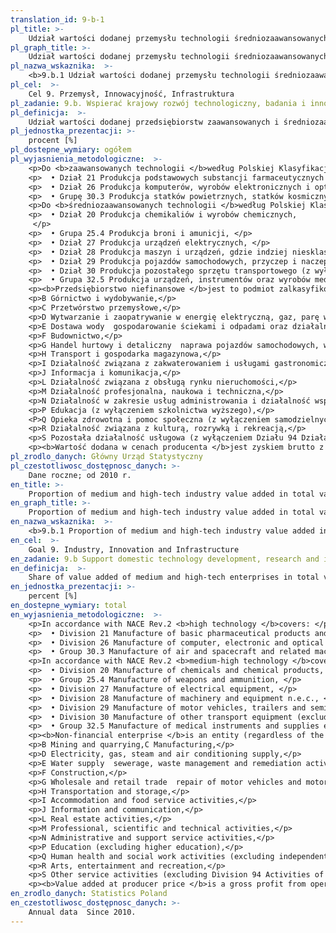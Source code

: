 ```yaml
---
translation_id: 9-b-1
pl_title: >-
    Udział wartości dodanej przemysłu technologii średniozaawansowanych i wysokich w wartości dodanej ogółem
pl_graph_title: >-
    Udział wartości dodanej przemysłu technologii średniozaawansowanych i wysokich w wartości dodanej ogółem
pl_nazwa_wskaznika:  >-
    <b>9.b.1 Udział wartości dodanej przemysłu technologii średniozaawansowanych i wysokich w wartości dodanej ogółem</b>
pl_cel:  >-
    Cel 9. Przemysł, Innowacyjność, Infrastruktura
pl_zadanie: 9.b. Wspierać krajowy rozwój technologiczny, badania i innowacyjność w krajach rozwijających się, w tym poprzez prowadzenie sprzyjającej polityki m.in. dla dywersyfikacji przemysłowej i zwiększania wartości dodanej dla dóbr.
pl_definicja:  >-
    Udział wartości dodanej przedsiębiorstw zaawansowanych i średniozaawansowanych technologii w wartości dodanej przedsiębiorstw niefinansowych.
pl_jednostka_prezentacji: >-
    procent [%]
pl_dostepne_wymiary: ogółem
pl_wyjasnienia_metodologiczne:  >-
    <p>Do <b>zaawansowanych technologii </b>według Polskiej Klasyfikacji Działalności 2007 zalicza się: </p>
    <p>  • Dział 21 Produkcja podstawowych substancji farmaceutycznych oraz leków i pozostałych wyrobów farmaceutycznych, </p>
    <p>  • Dział 26 Produkcja komputerów, wyrobów elektronicznych i optycznych, </p>
    <p>  • Grupę 30.3 Produkcja statków powietrznych, statków kosmicznych i podobnych maszyn. </p>
    <p>Do <b>średniozaawansowanych technologii </b>według Polskiej Klasyfikacji Działalności 2007 zalicza się: </p>
    <p>  • Dział 20 Produkcja chemikaliów i wyrobów chemicznych,
     </p>
    <p>  • Grupa 25.4 Produkcja broni i amunicji, </p>
    <p>  • Dział 27 Produkcja urządzeń elektrycznych, </p>
    <p>  • Dział 28 Produkcja maszyn i urządzeń, gdzie indziej niesklasyfikowana, </p>
    <p>  • Dział 29 Produkcja pojazdów samochodowych, przyczep i naczep, z wyłączeniem motocykli, </p>
    <p>  • Dział 30 Produkcja pozostałego sprzętu transportowego (z wyłączeniem Grupy 30.1 Produkcja statków i łodzi oraz Grupy 30.3 Produkcja statków powietrznych, statków kosmicznych i podobnych maszyn), </p>
    <p>  • Grupa 32.5 Produkcja urządzeń, instrumentów oraz wyrobów medycznych, włączając dentystyczne. </p>
    <p><b>Przedsiębiorstwo niefinansowe </b>jest to podmiot zalkasyfikowany (niezaleznie od liczby pracujących w nim osób) do nastepujących sekcji Polskiej Klasyfikacji Działalności 2007:</p>
    <p>B Górnictwo i wydobywanie,</p>
    <p>C Przetwórstwo przemysłowe,</p>
    <p>D Wytwarzanie i zaopatrywanie w energię elektryczną, gaz, parę wodną, gorącą wodę i powietrze do układów klimatyzacyjnych,</p>
    <p>E Dostawa wody  gospodarowanie ściekami i odpadami oraz działalność związana z rekultywacją,</p>
    <p>F Budownictwo,</p>
    <p>G Handel hurtowy i detaliczny  naprawa pojazdów samochodowych, włączając motocykle,</p>
    <p>H Transport i gospodarka magazynowa,</p>
    <p>I Działalność związana z zakwaterowaniem i usługami gastronomicznymi,</p>
    <p>J Informacja i komunikacja,</p>
    <p>L Działalność związana z obsługą rynku nieruchomości,</p>
    <p>M Działalność profesjonalna, naukowa i techniczna,</p>
    <p>N Działalność w zakresie usług administrowania i działalność wspierająca,</p>
    <p>P Edukacja (z wyłączeniem szkolnictwa wyższego),</p>
    <P>Q Opieka zdrowotna i pomoc społeczna (z wyłączeniem samodzielnych publicznych zakładów opieki zdrowotnej),</p>
    <p>R Działalność związana z kulturą, rozrywką i rekreacją,</p>
    <p>S Pozostała działalność usługowa (z wyłączeniem Działu 94 Działalność organizacji członkowskich).</p>
    <p><b>Wartość dodana w cenach producenta </b>jest zyskiem brutto z działalności operacyjnej po uwzględnieniu dotacji operacyjnych oraz podatków pośrednich. Można ją obliczyć na podstawie obrotu powiększonego o produkcję skapitalizowaną, powiększonego o pozostałe zyski z działalności operacyjnej, powiększonego lub pomniejszonego o zmiany stanu zapasów, pomniejszonego o zakupy towarów i usług, pomniejszonego o inne podatki nakładane na produkty, które są związane z obrotem, ale nie podlegają odliczeniu, pomniejszonego o cła i podatki związane z produkcją.</p>
pl_zrodlo_danych: Główny Urząd Statystyczny
pl_czestotliwosc_dostępnosc_danych: >-
    Dane roczne; od 2010 r.
en_title: >-
    Proportion of medium and high-tech industry value added in total value added
en_graph_title: >-
    Proportion of medium and high-tech industry value added in total value added
en_nazwa_wskaznika:  >-
    <b>9.b.1 Proportion of medium and high-tech industry value added in total value added</b>
en_cel:  >-
    Goal 9. Industry, Innovation and Infrastructure
en_zadanie: 9.b Support domestic technology development, research and innovation in developing countries, including by ensuring a conducive policy environment for, inter alia, industrial diversification and value addition to commodities
en_definicja:  >-
    Share of value added of medium and high-tech enterprises in total value added of non-financial enterprises.
en_jednostka_prezentacji: >-
    percent [%]
en_dostepne_wymiary: total
en_wyjasnienia_metodologiczne:  >-
    <p>In accordance with NACE Rev.2 <b>high technology </b>covers: </p>
    <p>  • Division 21 Manufacture of basic pharmaceutical products and pharmaceutical preparations, </p>
    <p>  • Division 26 Manufacture of computer, electronic and optical products, </p>
    <p>  • Group 30.3 Manufacture of air and spacecraft and related machinery. </p>
    <p>In accordance with NACE Rev.2 <b>medium-high technology </b>covers: </p>
    <p>  • Division 20 Manufacture of chemicals and chemical products, </p>
    <p>  • Group 25.4 Manufacture of weapons and ammunition, </p>
    <p>  • Division 27 Manufacture of electrical equipment, </p>
    <p>  • Division 28 Manufacture of machinery and equipment n.e.c., </p>
    <p>  • Division 29 Manufacture of motor vehicles, trailers and semi-trailers excluding motorcycles, </p>
    <p>  • Division 30 Manufacture of other transport equipment (excluding Group 30.1 Building of ships and boats and Group 30.3 Manufacture of air and spacecraft and related machinery), </p>
    <p>  • Group 32.5 Manufacture of medical instruments and supplies excluding dental. </p>
    <p><b>Non-financial enterprise </b>is an entity (regardless of the number of persons employed in it) classified into the following NACE Rev.2 sections:</p>
    <p>B Mining and quarrying,C Manufacturing,</p>
    <p>D Electricity, gas, steam and air conditioning supply,</p>
    <p>E Water supply  sewerage, waste management and remediation activities,</p>
    <p>F Construction,</p>
    <p>G Wholesale and retail trade  repair of motor vehicles and motorcycles,</p>
    <p>H Transportation and storage,</p>
    <p>I Accommodation and food service activities,</p>
    <p>J Information and communication,</p>
    <p>L Real estate activities,</p>
    <p>M Professional, scientific and technical activities,</p>
    <p>N Administrative and support service activities,</p>
    <p>P Education (excluding higher education),</p>
    <p>Q Human health and social work activities (excluding independent public healthcare centres),</p>
    <p>R Arts, entertainment and recreation,</p>
    <p>S Other service activities (excluding Division 94 Activities of membership organisations).</p>
    <p><b>Value added at producer price </b>is a gross profit from operating activity including operating subsidies and indirect taxes. Its calculation is based on the turnover plus capitalised production, plus other profits from operating activity, plus or minus change in stocks, minus purchase of goods and services, minus taxes on products that are related to the turnover, but are not deductible, minus duty and taxes related to production.</p>
en_zrodlo_danych: Statistics Poland
en_czestotliwosc_dostępnosc_danych: >-
    Annual data  Since 2010.
---
```


